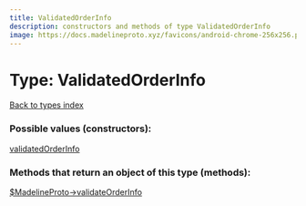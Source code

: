 ```yaml
---
title: ValidatedOrderInfo
description: constructors and methods of type ValidatedOrderInfo
image: https://docs.madelineproto.xyz/favicons/android-chrome-256x256.png
---
```

# Type: ValidatedOrderInfo  
[Back to types index](index.md)



### Possible values (constructors):

[validatedOrderInfo](../constructors/validatedOrderInfo.md)  



### Methods that return an object of this type (methods):

[$MadelineProto->validateOrderInfo](../methods/validateOrderInfo.md)  



